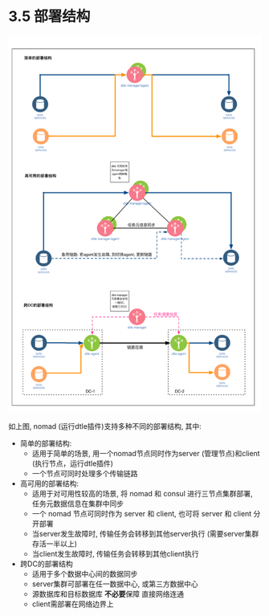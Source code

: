 # 3.5 部署结构

![](images/3.5_deployment.png)

如上图, nomad (运行dtle插件)支持多种不同的部署结构, 其中: 
- 简单的部署结构: 
	- 适用于简单的场景, 用一个nomad节点同时作为server (管理节点)和client (执行节点，运行dtle插件)
	- 一个节点可同时处理多个传输链路
- 高可用的部署结构: 
	- 适用于对可用性较高的场景, 将 nomad 和 consul 进行三节点集群部署, 任务元数据信息在集群中同步
	- 一个 nomad 节点可同时作为 server 和 client, 也可将 server 和 client 分开部署
	- 当server发生故障时, 传输任务会转移到其他server执行 (需要server集群存活一半以上)
	- 当client发生故障时, 传输任务会转移到其他client执行
- 跨DC的部署结构
	- 适用于多个数据中心间的数据同步
	- server集群可部署在任一数据中心, 或第三方数据中心
	- 源数据库和目标数据库 **不必要**保障 直接网络连通
	- client需部署在网络边界上
